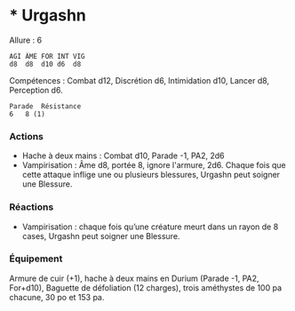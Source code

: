 # * Urgashn

Allure : 6

	AGI	ÂME	FOR	INT	VIG
	d8	d8	d10	d6	d8

Compétences : Combat d12, Discrétion d6, Intimidation d10, Lancer d8, Perception d6.

	Parade	Résistance
	6	8 (1)

### Actions
- Hache à deux mains : Combat d10, Parade -1, PA2, 2d6
- Vampirisation : Âme d8, portée 8, ignore l'armure, 2d6. Chaque fois que cette attaque inflige une ou plusieurs blessures, Urgashn peut soigner une Blessure.

### Réactions
- Vampirisation : chaque fois qu’une créature meurt dans un rayon de 8 cases, Urgashn peut soigner une Blessure.

### Équipement
Armure de cuir (+1), hache à deux mains en Durium (Parade -1, PA2, For+d10), Baguette de défoliation (12 charges), trois améthystes de 100 pa chacune, 30 po et 153 pa.
